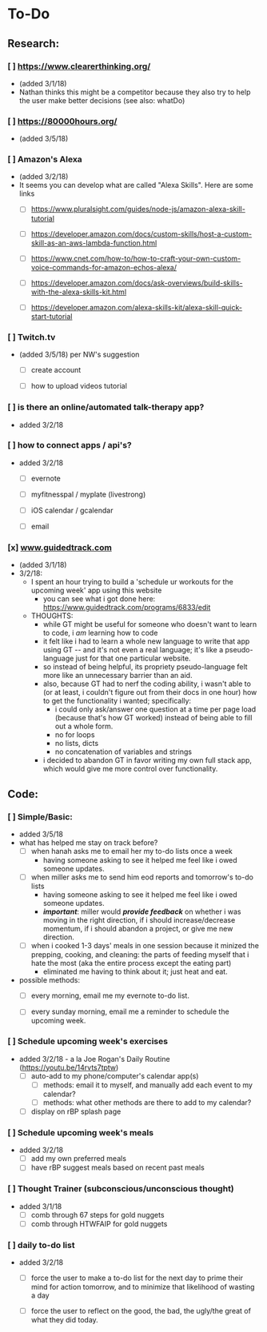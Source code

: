# To-Do

## Research:

### [ ] https://www.clearerthinking.org/ 
* (added 3/1/18)
* Nathan thinks this might be a competitor because they also try to help the user make better decisions (see also: whatDo)


### [ ] https://80000hours.org/
* (added 3/5/18)


### [ ] Amazon's Alexa
* (added 3/2/18)
* It seems you can develop what are called "Alexa Skills". Here are some links
	* [ ] https://www.pluralsight.com/guides/node-js/amazon-alexa-skill-tutorial
	* [ ] https://developer.amazon.com/docs/custom-skills/host-a-custom-skill-as-an-aws-lambda-function.html
	* [ ] https://www.cnet.com/how-to/how-to-craft-your-own-custom-voice-commands-for-amazon-echos-alexa/
	* [ ] https://developer.amazon.com/docs/ask-overviews/build-skills-with-the-alexa-skills-kit.html
	* [ ] https://developer.amazon.com/alexa-skills-kit/alexa-skill-quick-start-tutorial


### [ ] Twitch.tv
* (added 3/5/18) per NW's suggestion
	* [ ] create account
	* [ ] how to upload videos tutorial


### [ ] is there an online/automated talk-therapy app?
* added 3/2/18

### [ ] how to connect apps / api's?
* added 3/2/18
	* [ ] evernote
	* [ ] myfitnesspal / myplate (livestrong)
	* [ ] iOS calendar / gcalendar
	* [ ] email


### [x] www.guidedtrack.com 
* (added 3/1/18)
* 3/2/18: 
	* I spent an hour trying to build a 'schedule ur workouts for the upcoming week' app using this website
		* you can see what i got done here: https://www.guidedtrack.com/programs/6833/edit	
	* THOUGHTS: 
		* while GT might be useful for someone who doesn't want to learn to code, i _am_ learning how to code
		* it felt like i had to learn a whole new language to write that app using GT -- and it's not even a real language; it's like a pseudo-language just for that one particular website.
		* so instead of being helpful, its propriety pseudo-language felt more like an unnecessary barrier than an aid.
		* also, because GT had to nerf the coding ability, i wasn't able to (or at least, i couldn't figure out from their docs in one hour) how to get the functionality i wanted; specifically:
			* i could only ask/answer one question at a time per page load (because that's how GT worked) instead of being able to fill out a whole form.
			* no for loops
			* no lists, dicts
			* no concatenation of variables and strings
		* i decided to abandon GT in favor writing my own full stack app, which would give me more control over functionality.


<!-- lol -->
<!-- break -->



## Code:

### [ ] Simple/Basic:
* added 3/5/18
* what has helped me stay on track before?
	* [ ] when hanah asks me to email her my to-do lists once a week
		* having someone asking to see it helped me feel like i owed someone updates.
	* [ ] when miller asks me to send him eod reports and tomorrow's to-do lists
		* having someone asking to see it helped me feel like i owed someone updates.
		* *__important__*: miller would *__provide feedback__* on whether i was moving in the right direction, if i should increase/decrease momentum, if i should abandon a project, or give me new direction.
	* [ ] when i cooked 1-3 days' meals in one session because it minized the prepping, cooking, and cleaning: the parts of feeding myself that i hate the most (aka the entire process except the eating part)
		* eliminated me having to think about it; just heat and eat.
* possible methods:
	* [ ] every morning, email me my evernote to-do list.
	* [ ] every sunday morning, email me a reminder to schedule the upcoming week.
	

### [ ] Schedule upcoming week's exercises
* added 3/2/18 - a la Joe Rogan's Daily Routine (https://youtu.be/14rvts7tptw)
	* [ ] auto-add to my phone/computer's calendar app(s)
		* [ ] methods: email it to myself, and manually add each event to my calendar?
		* [ ] methods: what other methods are there to add to my calendar?
	* [ ] display on rBP splash page

### [ ] Schedule upcoming week's meals
* added 3/2/18
	* [ ] add my own preferred meals
	* [ ] have rBP suggest meals based on recent past meals

### [ ] Thought Trainer (subconscious/unconscious thought)
* added 3/1/18
	* [ ] comb through 67 steps for gold nuggets
	* [ ] comb through HTWFAIP for gold nuggets

### [ ] daily to-do list
* added 3/2/18
	* [ ] force the user to make a to-do list for the next day to prime their mind for action tomorrow, and to minimize that likelihood of wasting a day
	* [ ] force the user to reflect on the good, the bad, the ugly/the great of what they did today.



<!-- - [ ] __Health__ section > __Diet__ subsection
	- [ ] __Foods I Like__
		- [ ] keep a database of recipes that i like
		- [ ] rating system? so rBP knows my preferences
	- [ ] __Repertoire__
		- [ ]depending on what i've been eating, i want rBP to tell me what to cook and eat next. e.g. if ive been eating alot of chicken, i want rBP to tell me to switch it up before i get tired of chicken.
	- [ ] __Healthy Alternatives to Cravings__
		- [ ] if i'm craving an unhealthy food, rBP should analyze the macros that i'm craving and recommend an alternative. e.g. if i'm craving ice cream, it tells me to eat nuts instead or an avocado or sherbet.





- [ ] Quotes section
	## i want the quotes to be thoughts that can change my mental pattern. i.e. we
- [ ] quote of the day on the splash page:
- [x] qotd displayed in div .quote 
	* (future release) - add scrollbar so i can read more quotes, as desired?? will this functionality be useful in increasing motivation or be a distraction to getting started?
- [ ] add <a> next quote </a>
- [x] add the ability to add a new quote - @app.route('/add_quote')


- [ ] collapsible list of daily desires/habits
- [ ] the list should be of each habit i want to build, e.g.
	- [ ] Bullet Journal/To-Do lists
		* what's on today's docket?
		* what did i accomplish today + reflection
		* make tomorrow's to-do list
	- [ ] Study:
		* khanacademy (10 min)
		* duolingo (5-10 min)
		* codingdojo and/or some language docs (30-240 min)
	- [ ] First you get the money:
		* upwork
		* craigslist
		* preferred companies
		* etc
	- [ ] Calories:
		* food tracke
			* (future release) - import food tracker from ap
		* pick tomorrow's meal
			* (future release) - pick 2-3 days out, 1 week out


- [ ] add a table that shows me how many days in a row i've been touching this area of my life,
	* like one of those "it has been ___ days since our last accident" boards in warehouses/factories.
		* column 1: area of life
		* column 2: days in a row
		* column 3: days total
		* column: 4 days since start;


- [ ] dude, in developing rBP, it's ok to draw. drawing out what you want your site to look like is just as important as writing the code. it gives you a chance to see what you want your mvp to look like; it's like reverse-engineering the lego model.
	* figure out the output that i want.
	* then you can look at the input that you have/need.
	* then you figure out how to change the input (user interface - how to arrange/collect) to the output. -->
